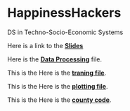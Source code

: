 # HappinessHackers
DS in Techno-Socio-Economic Systems

Here is a link to the **[Slides](https://docs.google.com/presentation/d/16R_lFSDRwnzspwK6E_iRBy-wraqsKtJg3whFYnZaDMs/edit?usp=sharing)**

Here is the **[Data Processing](https://colab.research.google.com/drive/1Q5eD1JS9mFjBuvHkACq4Uoq6Q42XwcrS?usp=sharing#scrollTo=2mFHBGob8h_2)** file. 

This is the Here is the **[traning file](https://colab.research.google.com/drive/1aGP4D92WsjWPKuHbQj3xSX_OrImhRDwX?usp=sharing)**. 

This is the Here is the **[plotting file](https://colab.research.google.com/drive/1FQNOtu_snnGJ-OLZyDC7vrOcN8o7EKl5?usp=sharing)**. 

This is the Here is the **[county code](https://colab.research.google.com/drive/1IHVhiMEdnrbOcFZioqvnAUJPHJ3rdf_U#scrollTo=EgmzqUapnnJl)**. 
